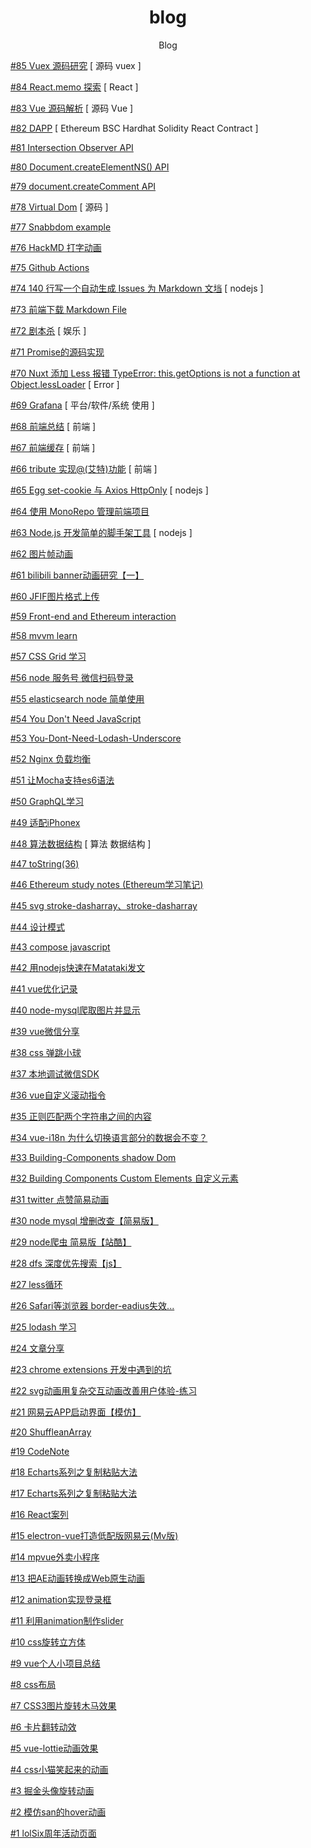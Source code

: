 <div align="center">
<h1>blog</h1>
<p>Blog</p>
</div>

[#85 Vuex 源码研究](https://github.com/xiaotiandada/blog/issues/85) [ 源码  vuex ]

[#84 React.memo 探索](https://github.com/xiaotiandada/blog/issues/84) [ React ]

[#83 Vue 源码解析](https://github.com/xiaotiandada/blog/issues/83) [ 源码  Vue ]

[#82 DAPP](https://github.com/xiaotiandada/blog/issues/82) [ Ethereum  BSC  Hardhat  Solidity  React  Contract ]

[#81 Intersection Observer API](https://github.com/xiaotiandada/blog/issues/81) 

[#80 Document.createElementNS() API](https://github.com/xiaotiandada/blog/issues/80) 

[#79 document.createComment API](https://github.com/xiaotiandada/blog/issues/79) 

[#78 Virtual Dom](https://github.com/xiaotiandada/blog/issues/78) [ 源码 ]

[#77 Snabbdom example](https://github.com/xiaotiandada/blog/issues/77) 

[#76 HackMD 打字动画](https://github.com/xiaotiandada/blog/issues/76) 

[#75 Github Actions](https://github.com/xiaotiandada/blog/issues/75) 

[#74 140 行写一个自动生成 Issues 为 Markdown 文垱](https://github.com/xiaotiandada/blog/issues/74) [ nodejs ]

[#73 前端下载 Markdown File](https://github.com/xiaotiandada/blog/issues/73) 

[#72 剧本杀](https://github.com/xiaotiandada/blog/issues/72) [ 娱乐 ]

[#71 Promise的源码实现](https://github.com/xiaotiandada/blog/issues/71) 

[#70 Nuxt 添加 Less 报错 TypeError: this.getOptions is not a function at Object.lessLoader](https://github.com/xiaotiandada/blog/issues/70) [ Error ]

[#69 Grafana](https://github.com/xiaotiandada/blog/issues/69) [ 平台/软件/系统 使用 ]

[#68 前端总结](https://github.com/xiaotiandada/blog/issues/68) [ 前端 ]

[#67 前端缓存](https://github.com/xiaotiandada/blog/issues/67) [ 前端 ]

[#66 tribute 实现@(艾特)功能](https://github.com/xiaotiandada/blog/issues/66) [ 前端 ]

[#65 Egg set-cookie 与 Axios   HttpOnly](https://github.com/xiaotiandada/blog/issues/65) [ nodejs ]

[#64 使用 MonoRepo 管理前端项目](https://github.com/xiaotiandada/blog/issues/64) 

[#63 Node.js 开发简单的脚手架工具](https://github.com/xiaotiandada/blog/issues/63) [ nodejs ]

[#62 图片帧动画](https://github.com/xiaotiandada/blog/issues/62) 

[#61 bilibili banner动画研究【一】](https://github.com/xiaotiandada/blog/issues/61) 

[#60 JFIF图片格式上传](https://github.com/xiaotiandada/blog/issues/60) 

[#59 Front-end and Ethereum interaction](https://github.com/xiaotiandada/blog/issues/59) 

[#58  mvvm learn](https://github.com/xiaotiandada/blog/issues/58) 

[#57 CSS Grid 学习](https://github.com/xiaotiandada/blog/issues/57) 

[#56 node 服务号 微信扫码登录](https://github.com/xiaotiandada/blog/issues/56) 

[#55 elasticsearch node 简单使用](https://github.com/xiaotiandada/blog/issues/55) 

[#54 You Don't Need JavaScript](https://github.com/xiaotiandada/blog/issues/54) 

[#53  You-Dont-Need-Lodash-Underscore](https://github.com/xiaotiandada/blog/issues/53) 

[#52 Nginx 负载均衡](https://github.com/xiaotiandada/blog/issues/52) 

[#51 让Mocha支持es6语法](https://github.com/xiaotiandada/blog/issues/51) 

[#50 GraphQL学习](https://github.com/xiaotiandada/blog/issues/50) 

[#49 适配iPhonex](https://github.com/xiaotiandada/blog/issues/49) 

[#48 算法数据结构](https://github.com/xiaotiandada/blog/issues/48) [ 算法  数据结构 ]

[#47 toString(36)](https://github.com/xiaotiandada/blog/issues/47) 

[#46 Ethereum study notes (Ethereum学习笔记)](https://github.com/xiaotiandada/blog/issues/46) 

[#45 svg stroke-dasharray、stroke-dasharray](https://github.com/xiaotiandada/blog/issues/45) 

[#44 设计模式](https://github.com/xiaotiandada/blog/issues/44) 

[#43 compose javascript](https://github.com/xiaotiandada/blog/issues/43) 

[#42 用nodejs快速在Matataki发文](https://github.com/xiaotiandada/blog/issues/42) 

[#41 vue优化记录](https://github.com/xiaotiandada/blog/issues/41) 

[#40 node-mysql爬取图片并显示](https://github.com/xiaotiandada/blog/issues/40) 

[#39 vue微信分享](https://github.com/xiaotiandada/blog/issues/39) 

[#38 css 弹跳小球](https://github.com/xiaotiandada/blog/issues/38) 

[#37 本地调试微信SDK](https://github.com/xiaotiandada/blog/issues/37) 

[#36  vue自定义滚动指令](https://github.com/xiaotiandada/blog/issues/36) 

[#35 正则匹配两个字符串之间的内容](https://github.com/xiaotiandada/blog/issues/35) 

[#34  vue-i18n 为什么切换语言部分的数据会不变？](https://github.com/xiaotiandada/blog/issues/34) 

[#33 Building-Components shadow Dom](https://github.com/xiaotiandada/blog/issues/33) 

[#32 Building Components Custom Elements 自定义元素](https://github.com/xiaotiandada/blog/issues/32) 

[#31 twitter 点赞简易动画](https://github.com/xiaotiandada/blog/issues/31) 

[#30 node mysql 增删改查【简易版】](https://github.com/xiaotiandada/blog/issues/30) 

[#29 node爬虫 简易版【站酷】](https://github.com/xiaotiandada/blog/issues/29) 

[#28  dfs 深度优先搜索【js】](https://github.com/xiaotiandada/blog/issues/28) 

[#27 less循环](https://github.com/xiaotiandada/blog/issues/27) 

[#26 Safari等浏览器 border-eadius失效...](https://github.com/xiaotiandada/blog/issues/26) 

[#25 lodash 学习](https://github.com/xiaotiandada/blog/issues/25) 

[#24 文章分享](https://github.com/xiaotiandada/blog/issues/24) 

[#23 chrome extensions 开发中遇到的坑](https://github.com/xiaotiandada/blog/issues/23) 

[#22 svg动画用复杂交互动画改善用户体验-练习](https://github.com/xiaotiandada/blog/issues/22) 

[#21 网易云APP启动界面【模仿】](https://github.com/xiaotiandada/blog/issues/21) 

[#20 ShuffleanArray](https://github.com/xiaotiandada/blog/issues/20) 

[#19 CodeNote](https://github.com/xiaotiandada/blog/issues/19) 

[#18 Echarts系列之复制粘贴大法](https://github.com/xiaotiandada/blog/issues/18) 

[#17  Echarts系列之复制粘贴大法](https://github.com/xiaotiandada/blog/issues/17) 

[#16 React案列](https://github.com/xiaotiandada/blog/issues/16) 

[#15 electron-vue打造低配版网易云(Mv版)](https://github.com/xiaotiandada/blog/issues/15) 

[#14 mpvue外卖小程序](https://github.com/xiaotiandada/blog/issues/14) 

[#13 把AE动画转换成Web原生动画](https://github.com/xiaotiandada/blog/issues/13) 

[#12  animation实现登录框](https://github.com/xiaotiandada/blog/issues/12) 

[#11 利用animation制作slider](https://github.com/xiaotiandada/blog/issues/11) 

[#10 css旋转立方体](https://github.com/xiaotiandada/blog/issues/10) 

[#9 vue个人小项目总结](https://github.com/xiaotiandada/blog/issues/9) 

[#8 css布局](https://github.com/xiaotiandada/blog/issues/8) 

[#7 CSS3图片旋转木马效果](https://github.com/xiaotiandada/blog/issues/7) 

[#6 卡片翻转动效](https://github.com/xiaotiandada/blog/issues/6) 

[#5 vue-lottie动画效果](https://github.com/xiaotiandada/blog/issues/5) 

[#4 css小猫笑起来的动画](https://github.com/xiaotiandada/blog/issues/4) 

[#3 掘金头像旋转动画](https://github.com/xiaotiandada/blog/issues/3) 

[#2 模仿san的hover动画](https://github.com/xiaotiandada/blog/issues/2) 

[#1 lolSix周年活动页面](https://github.com/xiaotiandada/blog/issues/1) 

